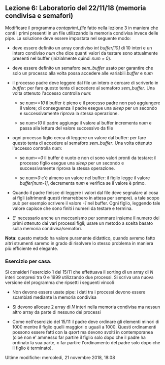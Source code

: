 Lezione 6: Laboratorio del 22/11/18 (memoria condivisa e semafori)
------------------------------------------------------------------

Modificare il programma *contaprimi_file* fatto nella lezione 3 in maniera che conti i primi presenti in un file utilizzando la memoria condivisa invece delle pipe. La soluzione deve essere impostata nel seguente modo:

-   deve essere definito un array condiviso *int buffer[10]* di 10 interi e un intero condiviso *num* che dice quanti valori da testare sono attualmente presenti nel buffer (inizialmente quindi *num = 0*).

-   deve essere definito un semaforo *sem_buffer* usato per garantire che solo un processo alla volta possa accedere alle variabili *buffer* e *num*

-   il processo padre deve leggere dal file un intero e cercare di scriverlo in *buffer*: per fare questo tenta di accedere al semaforo *sem_buffer*. Una volta ottenuto l'accesso controlla *num*:

    -   se *num==10* il buffer è pieno e il processo padre non può aggiungere il valore; di conseguenza il padre esegue una *sleep* per un secondo e successivamente riprova la stessa operazione.

    -   se *num<10* il padre aggiunge il valore al buffer incrementa *num* e passa alla lettura del valore successivo da file

-   ogni processo figlio cerca di leggere un valore dal buffer: per fare questo tenta di accedere al semaforo *sem_buffer*. Una volta ottenuto l'accesso controlla *num*:

    -   se *num==0* il buffer è vuoto e non ci sono valori pronti da testare: il processo figlio esegue una *sleep* per un secondo e successivamente riprova la stessa operazione.

    -   se *num>0* c'è almeno un valore nel buffer: il figlio legge il valore *buffer[num-1]*, decrementa *num* e verifica se il valore è primo.

-   Quando il padre finisce di leggere i valori dal file deve segnalare al cosa ai figli (altrimenti questi rimarrebbero in attesa per sempre). a tale scopo può per esempio scrivere il valore *-1* nel buffer. Ogni figlio, leggendo tale valore capisce che sono finiti i numeri da testare e termina.

-   E' necessario anche un meccanismo per sommare insieme il numero dei primi ottenuto dai vari processi figli; usare un metodo a scelta basato sulla memoria condivisa/semafori.

**Nota:** questo metodo ha valore puramente didattico, quando avremo fatto altri strumenti saremo in grado di risolvere lo stesso problema in maniera più efficiente ed elegante.

### Esercizio per casa.

Si consideri l'esercizio 1 del 15/11 che effettuava il sorting di un array di *N* interi compresi tra 0 e 1999 utilizzando due processi. Si scriva una nuova versione del programma che ripsetti i seguenti vincoli

-   Non devono essere usate pipe: i dati tra i processi devono essere scambiati mediante la memoria condivisa

-   Si devono allocare 2 array di *N* interi nella memoria condivisa ma nessun altro array da parte di nessuno dei processi

-   Come nell'esercizio del 15/11 il padre deve ordinare gli elementi minori di 1000 mentre il figlio quelli maggiori o uguali a 1000. Questi ordinamenti possono essere fatti con la *qsort* ma devono svolti in contemporanea (cioè non e' ammesso far partire il figlio solo dopo che il padre ha ordinato la sua parte, o far partire l'ordinamento del padre solo dopo che il figlio è terminato).

Ultime modifiche: mercoledì, 21 novembre 2018, 18:08